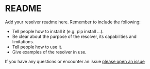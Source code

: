 # README

Add your resolver readme here. Remember to include the following:

- Tell people how to install it (e.g. pip install ...).
- Be clear about the purpose of the resolver, its capabilities and limitations.
- Tell people how to use it.
- Give examples of the resolver in use.

If you have any questions or encounter an issue
[please open an issue](https://github.com/Sceptre/project/issues/new)
